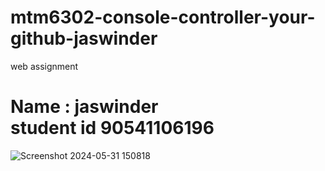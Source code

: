 # mtm6302-console-controller-your-github-jaswinder
web assignment 
<h1>Name : jaswinder<br>student id 90541106196</h1>

![Screenshot 2024-05-31 150818](https://github.com/jaswinder90541106196/mtm6302-console-controller-your-github-jaswinder/assets/133888765/5744d870-830d-42d8-b591-0012a2aa5f6f)
